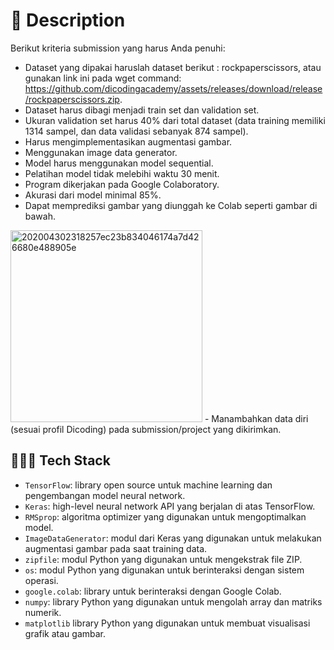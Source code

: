 # 📃 Description

Berikut kriteria submission yang harus Anda penuhi:

- Dataset yang dipakai haruslah dataset berikut : rockpaperscissors, atau gunakan link ini pada wget command: https://github.com/dicodingacademy/assets/releases/download/release/rockpaperscissors.zip.
- Dataset harus dibagi menjadi train set dan validation set.
- Ukuran validation set harus 40% dari total dataset (data training memiliki 1314 sampel, dan data validasi sebanyak 874 sampel).
- Harus mengimplementasikan augmentasi gambar.
- Menggunakan image data generator.
- Model harus menggunakan model sequential.
- Pelatihan model tidak melebihi waktu 30 menit.
- Program dikerjakan pada Google Colaboratory.
- Akurasi dari model minimal 85%.
- Dapat memprediksi gambar yang diunggah ke Colab seperti gambar di bawah.
<img width="307" alt="202004302318257ec23b834046174a7d426680e488905e" src="https://user-images.githubusercontent.com/89272004/236626621-e5dbc9f6-a5e9-40f1-b300-3d96dad65382.png">
- Manambahkan data diri (sesuai profil Dicoding) pada submission/project yang dikirimkan.


## 👨🏻‍💻 Tech Stack

- `TensorFlow`: library open source untuk machine learning dan pengembangan model neural network.
- `Keras`: high-level neural network API yang berjalan di atas TensorFlow.
- `RMSprop`: algoritma optimizer yang digunakan untuk mengoptimalkan model.
- `ImageDataGenerator`: modul dari Keras yang digunakan untuk melakukan augmentasi gambar pada saat training data.
- `zipfile`: modul Python yang digunakan untuk mengekstrak file ZIP.
- `os`: modul Python yang digunakan untuk berinteraksi dengan sistem operasi.
- `google.colab`: library untuk berinteraksi dengan Google Colab.
- `numpy`: library Python yang digunakan untuk mengolah array dan matriks numerik.
- `matplotlib` library Python yang digunakan untuk membuat visualisasi grafik atau gambar.
